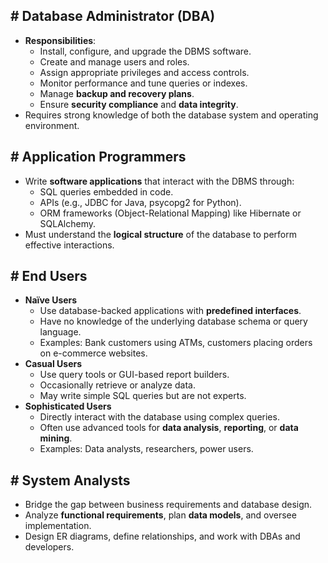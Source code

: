 ## # **Database Administrator (DBA)**

- **Responsibilities**:
    - Install, configure, and upgrade the DBMS software.
    - Create and manage users and roles.
    - Assign appropriate privileges and access controls.
    - Monitor performance and tune queries or indexes.
    - Manage **backup and recovery plans**.
    - Ensure **security compliance** and **data integrity**.
- Requires strong knowledge of both the database system and operating environment.

## # **Application Programmers**

- Write **software applications** that interact with the DBMS through:
    - SQL queries embedded in code.
    - APIs (e.g., JDBC for Java, psycopg2 for Python).
    - ORM frameworks (Object-Relational Mapping) like Hibernate or SQLAlchemy.
- Must understand the **logical structure** of the database to perform effective interactions.

## # **End Users**

- **Naïve Users**
    - Use database-backed applications with **predefined interfaces**.
    - Have no knowledge of the underlying database schema or query language.
    - Examples: Bank customers using ATMs, customers placing orders on e-commerce websites.
- **Casual Users**
    - Use query tools or GUI-based report builders.
    - Occasionally retrieve or analyze data.
    - May write simple SQL queries but are not experts.
- **Sophisticated Users**
    - Directly interact with the database using complex queries.
    - Often use advanced tools for **data analysis**, **reporting**, or **data mining**.
    - Examples: Data analysts, researchers, power users.

## # **System Analysts**

- Bridge the gap between business requirements and database design.
- Analyze **functional requirements**, plan **data models**, and oversee implementation.
- Design ER diagrams, define relationships, and work with DBAs and developers.
